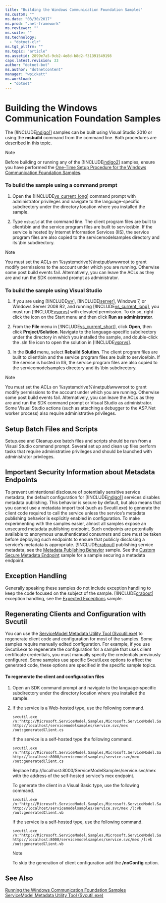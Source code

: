 ```yaml
---
title: "Building the Windows Communication Foundation Samples"
ms.custom: ""
ms.date: "03/30/2017"
ms.prod: ".net-framework"
ms.reviewer: ""
ms.suite: ""
ms.technology: 
  - "dotnet-clr"
ms.tgt_pltfrm: ""
ms.topic: "article"
ms.assetid: 2899e7a5-9cb2-4e8d-b8d2-f31391549198
caps.latest.revision: 33
author: "dotnet-bot"
ms.author: "dotnetcontent"
manager: "wpickett"
ms.workload: 
  - "dotnet"
---
```

# Building the Windows Communication Foundation Samples
The [!INCLUDE[indigo1](../../../../includes/indigo1-md.md)] samples can be built using Visual Studio 2010 or using the **msbuild** command from the command line. Both procedures are described in this topic.  
  
> [!NOTE]
>  Before building or running any of the [!INCLUDE[indigo2](../../../../includes/indigo2-md.md)] samples, ensure you have performed the [One-Time Setup Procedure for the Windows Communication Foundation Samples](../../../../docs/framework/wcf/samples/one-time-setup-procedure-for-the-wcf-samples.md).  
  
### To build the sample using a command prompt  
  
1.  Open the [!INCLUDE[vs_current_long](../../../../includes/vs-current-long-md.md)] command prompt with administrator privileges and navigate to the language-specific subdirectory under the directory location where you installed the sample.  
  
2.  Type `msbuild` at the command line. The client program files are built to client\bin and the service program files are built to service\bin. If the service is hosted by Internet Information Services (IIS), the service program files are also copied to the servicemodelsamples directory and its \bin subdirectory.  
  
> [!NOTE]
>  You must set the ACLs on %systemdrive%\inetpub\wwwroot to grant modify permissions to the account under which you are running. Otherwise some post build events fail. Alternatively, you can leave the ACLs as they are and run the SDK command prompt as administrator.  
  
### To build the sample using Visual Studio  
  
1.  If you are using [!INCLUDE[wv](../../../../includes/wv-md.md)], [!INCLUDE[lserver](../../../../includes/lserver-md.md)], Windows 7, or Windows Server 2008 R2, and running [!INCLUDE[vs_current_long](../../../../includes/vs-current-long-md.md)], you must run [!INCLUDE[vsprvs](../../../../includes/vsprvs-md.md)] with elevated permission. To do so, right-click the icon on the Start menu and then click **Run as administrator**.  
  
2.  From the **File** menu in [!INCLUDE[vs_current_short](../../../../includes/vs-current-short-md.md)], click **Open**, then click **Project/Solution**. Navigate to the language-specific subdirectory under the directory in which you installed the sample, and double-click the .sln file icon to open the solution in [!INCLUDE[vsprvs](../../../../includes/vsprvs-md.md)].  
  
3.  In the **Build** menu, select **Rebuild Solution**. The client program files are built to client\bin and the service program files are built to service\bin. If the service is hosted in IIS, the service program files are also copied to the servicemodelsamples directory and its \bin subdirectory.  
  
> [!NOTE]
>  You must set the ACLs on %systemdrive%\inetpub\wwwroot to grant modify permissions to the account under which you are running. Otherwise some post build events fail. Alternatively, you can leave the ACLs as they are and run the SDK command prompt or Visual Studio as administrator. Some Visual Studio actions (such as attaching a debugger to the ASP.Net worker process) also require administrative privileges.  
  
## Setup Batch Files and Scripts  
 Setup.exe and Cleanup.exe batch files and scripts should be run from a Visual Studio command prompt. Several set up and clean up files perform tasks that require administrative privileges and should be launched with administrator privileges.  
  
## Important Security Information about Metadata Endpoints  
 To prevent unintentional disclosure of potentially sensitive service metadata, the default configuration for [!INCLUDE[indigo1](../../../../includes/indigo1-md.md)] services disables metadata publishing. This behavior is secure by default, but also means that you cannot use a metadata import tool (such as Svcutil.exe) to generate the client code required to call the service unless the service’s metadata publishing behavior is explicitly enabled in configuration. To make experimenting with the samples easier, almost all samples expose an unsecured metadata publishing endpoint. Such endpoints are potentially available to anonymous unauthenticated consumers and care must be taken before deploying such endpoints to ensure that publicly disclosing a service’s metadata is appropriate. [!INCLUDE[crabout](../../../../includes/crabout-md.md)] publishing service metadata, see the [Metadata Publishing Behavior](../../../../docs/framework/wcf/samples/metadata-publishing-behavior.md) sample. See the [Custom Secure Metadata Endpoint](../../../../docs/framework/wcf/samples/custom-secure-metadata-endpoint.md) sample for a sample securing a metadata endpoint.  
  
## Exception Handling  
 Generally speaking these samples do not include exception handling to keep the code focused on the subject of the sample. [!INCLUDE[crabout](../../../../includes/crabout-md.md)] exception handling, see the [Expected Exceptions](../../../../docs/framework/wcf/samples/expected-exceptions.md) sample.  
  
## Regenerating Clients and Configuration with Svcutil  
 You can use the [ServiceModel Metadata Utility Tool (Svcutil.exe)](../../../../docs/framework/wcf/servicemodel-metadata-utility-tool-svcutil-exe.md) to regenerate client code and configuration for most of the samples. Some samples require manually edited configuration. For example, if you use Svcutil.exe to regenerate the configuration for a sample that uses client certificate credentials, you must manually specify the credentials previously configured. Some samples use specific Svcutil.exe options to affect the generated code, these options are specified in the specific sample topics.  
  
#### To regenerate the client and configuration files  
  
1.  Open an SDK command prompt and navigate to the language-specific subdirectory under the directory location where you installed the sample.  
  
2.  If the service is a Web-hosted type, use the following command.  
  
    ```  
    svcutil.exe /n:"http://Microsoft.ServiceModel.Samples,Microsoft.ServiceModel.Samples" http://localhost/servicemodelsamples/service.svc/mex /out:generatedClient.cs  
    ```  
  
     If the service is a self-hosted type the following command.  
  
    ```  
    svcutil.exe /n:"http://Microsoft.ServiceModel.Samples,Microsoft.ServiceModel.Samples" http://localhost:8000/servicemodelsamples/service.svc/mex /out:generatedClient.cs  
    ```  
  
     Replace http://localhost:8000/ServiceModelSamples/service.svc/mex with the address of the self-hosted service's mex endpoint.  
  
     To generate the client in a Visual Basic type, use the following command.  
  
    ```  
    svcutil.exe /n:"http://Microsoft.ServiceModel.Samples,Microsoft.ServiceModel.Samples" http://localhost/servicemodelsamples/service.svc/mex /l:vb /out:generatedClient.vb  
    ```  
  
     If the service is a self-hosted type, use the following command.  
  
    ```  
    svcutil.exe /n:"http://Microsoft.ServiceModel.Samples,Microsoft.ServiceModel.Samples" http://localhost:8000/servicemodelsamples/service.svc/mex /l:vb /out:generatedClient.vb  
    ```  
  
    > [!NOTE]
    >  To skip the generation of client configuration add the **/noConfig** option.  
  
## See Also  
 [Running the Windows Communication Foundation Samples](../../../../docs/framework/wcf/samples/running-the-samples.md)  
 [ServiceModel Metadata Utility Tool (Svcutil.exe)](../../../../docs/framework/wcf/servicemodel-metadata-utility-tool-svcutil-exe.md)

